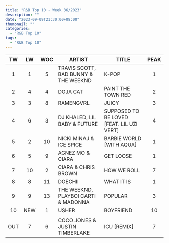 ```yaml
---
title: "R&B Top 10 - Week 36/2023"
description: ""
date: "2023-09-09T21:30:00+08:00"
thumbnail: ""
categories:
  - "R&B Top 10"
tags:
  - "R&B Top 10"
---
```

<!--more-->
|TW|LW|WOC|ARTIST|TITLE|PEAK|
|:----:|:----:|:----:|----|----|:----:|
|1|1|5|TRAVIS SCOTT, BAD BUNNY & THE WEEKND|K-POP|1|
|2|4|4|DOJA CAT|PAINT THE TOWN RED|2|
|3|3|8|RAMENGVRL|JUICY|3|
|4|6|3|DJ KHALED, LIL BABY & FUTURE|SUPPOSED TO BE LOVED [FEAT. LIL UZI VERT]|4|
|5|2|10|NICKI MINAJ & ICE SPICE|BARBIE WORLD [WITH AQUA]|1|
|6|5|9|AGNEZ MO & CIARA|GET LOOSE|1|
|7|10|2|CIARA & CHRIS BROWN|HOW WE ROLL|7|
|8|8|11|DOECHII|WHAT IT IS|1|
|9|9|13|THE WEEKND, PLAYBOI CARTI & MADONNA|POPULAR|3|
|10|NEW|1|USHER|BOYFRIEND|10|
| | | | | | |
|OUT|7|6|COCO JONES & JUSTIN TIMBERLAKE|ICU [REMIX]|7|
